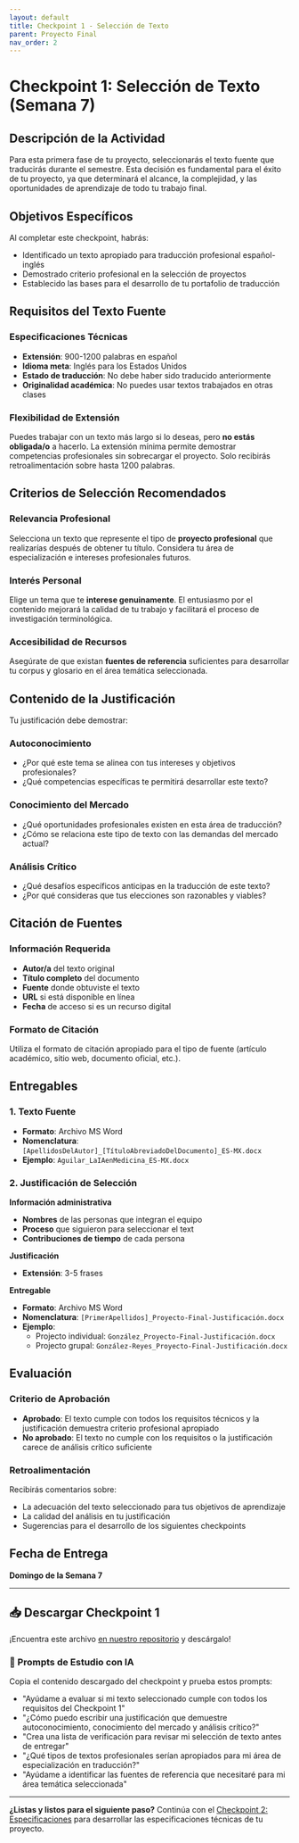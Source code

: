 ```yaml
---
layout: default
title: Checkpoint 1 - Selección de Texto
parent: Proyecto Final
nav_order: 2
---
```


# Checkpoint 1: Selección de Texto (Semana 7)

## Descripción de la Actividad

Para esta primera fase de tu proyecto, seleccionarás el texto fuente que traducirás durante el semestre. Esta decisión es fundamental para el éxito de tu proyecto, ya que determinará el alcance, la complejidad, y las oportunidades de aprendizaje de todo tu trabajo final.

## Objetivos Específicos

Al completar este checkpoint, habrás:
- Identificado un texto apropiado para traducción profesional español-inglés
- Demostrado criterio profesional en la selección de proyectos
- Establecido las bases para el desarrollo de tu portafolio de traducción

## Requisitos del Texto Fuente

### Especificaciones Técnicas
- **Extensión**: 900-1200 palabras en español
- **Idioma meta**: Inglés para los Estados Unidos
- **Estado de traducción**: No debe haber sido traducido anteriormente
- **Originalidad académica**: No puedes usar textos trabajados en otras clases

### Flexibilidad de Extensión
Puedes trabajar con un texto más largo si lo deseas, pero **no estás obligada/o** a hacerlo. La extensión mínima permite demostrar competencias profesionales sin sobrecargar el proyecto. Solo recibirás retroalimentación sobre hasta 1200 palabras.

## Criterios de Selección Recomendados

### Relevancia Profesional
Selecciona un texto que represente el tipo de **proyecto profesional** que realizarías después de obtener tu título. Considera tu área de especialización e intereses profesionales futuros.

### Interés Personal
Elige un tema que te **interese genuinamente**. El entusiasmo por el contenido mejorará la calidad de tu trabajo y facilitará el proceso de investigación terminológica.

### Accesibilidad de Recursos
Asegúrate de que existan **fuentes de referencia** suficientes para desarrollar tu corpus y glosario en el área temática seleccionada.

## Contenido de la Justificación

Tu justificación debe demostrar:

### Autoconocimiento
- ¿Por qué este tema se alinea con tus intereses y objetivos profesionales?
- ¿Qué competencias específicas te permitirá desarrollar este texto?

### Conocimiento del Mercado
- ¿Qué oportunidades profesionales existen en esta área de traducción?
- ¿Cómo se relaciona este tipo de texto con las demandas del mercado actual?

### Análisis Crítico
- ¿Qué desafíos específicos anticipas en la traducción de este texto?
- ¿Por qué consideras que tus elecciones son razonables y viables?

## Citación de Fuentes

### Información Requerida
- **Autor/a** del texto original
- **Título completo** del documento
- **Fuente** donde obtuviste el texto
- **URL** si está disponible en línea
- **Fecha** de acceso si es un recurso digital

### Formato de Citación
Utiliza el formato de citación apropiado para el tipo de fuente (artículo académico, sitio web, documento oficial, etc.).

## Entregables

### 1. Texto Fuente
- **Formato**: Archivo MS Word
- **Nomenclatura**: `[ApellidosDelAutor]_[TítuloAbreviadoDelDocumento]_ES-MX.docx`
- **Ejemplo**: `Aguilar_LaIAenMedicina_ES-MX.docx`

### 2. Justificación de Selección

**Información administrativa**
- **Nombres** de las personas que integran el equipo
- **Proceso** que siguieron para seleccionar el text
- **Contribuciones de tiempo** de cada persona

**Justificación**
- **Extensión**: 3-5 frases

**Entregable**
- **Formato**: Archivo MS Word
- **Nomenclatura**: `[PrimerApellidos]_Proyecto-Final-Justificación.docx`
- **Ejemplo**: 
  - Projecto individual: `González_Proyecto-Final-Justificación.docx`
  - Projecto grupal: `González-Reyes_Proyecto-Final-Justificación.docx`

## Evaluación

### Criterio de Aprobación
- **Aprobado**: El texto cumple con todos los requisitos técnicos y la justificación demuestra criterio profesional apropiado
- **No aprobado**: El texto no cumple con los requisitos o la justificación carece de análisis crítico suficiente

### Retroalimentación
Recibirás comentarios sobre:
- La adecuación del texto seleccionado para tus objetivos de aprendizaje
- La calidad del análisis en tu justificación
- Sugerencias para el desarrollo de los siguientes checkpoints

## Fecha de Entrega

**Domingo de la Semana 7**

---

## 📥 Descargar Checkpoint 1
¡Encuentra este archivo [en nuestro repositorio](https://github.com/alainamb/uic_tr18-trad-inversa-es-en/blob/main/proyecto-final/proyecto-final-checkpoint1.md) y descárgalo!

### 🤖 Prompts de Estudio con IA
Copia el contenido descargado del checkpoint y prueba estos prompts:
- "Ayúdame a evaluar si mi texto seleccionado cumple con todos los requisitos del Checkpoint 1"
- "¿Cómo puedo escribir una justificación que demuestre autoconocimiento, conocimiento del mercado y análisis crítico?"
- "Crea una lista de verificación para revisar mi selección de texto antes de entregar"
- "¿Qué tipos de textos profesionales serían apropiados para mi área de especialización en traducción?"
- "Ayúdame a identificar las fuentes de referencia que necesitaré para mi área temática seleccionada"

---

**¿Listas y listos para el siguiente paso?** Continúa con el [Checkpoint 2: Especificaciones](proyecto-final-checkpoint2.md) para desarrollar las especificaciones técnicas de tu proyecto.
